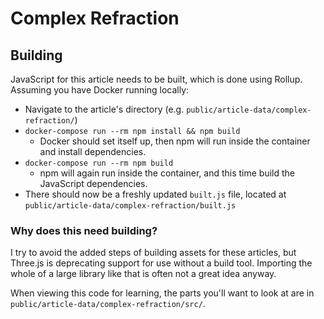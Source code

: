 # Complex Refraction

## Building
JavaScript for this article needs to be built, which is done using Rollup. Assuming you have Docker running locally:

* Navigate to the article's directory (e.g. `public/article-data/complex-refraction/`)
* `docker-compose run --rm npm install && npm build`
    * Docker should set itself up, then npm will run inside the container and install dependencies.
* `docker-compose run --rm npm build`
    * npm will again run inside the container, and this time build the JavaScript dependencies.
* There should now be a freshly updated `built.js` file, located at `public/article-data/complex-refraction/built.js`

### Why does this need building?
I try to avoid the added steps of building assets for these articles, but Three.js is deprecating support for use without a build tool. Importing the whole of a large library like that is often not a great idea anyway.

When viewing this code for learning, the parts you'll want to look at are in `public/article-data/complex-refraction/src/`.
